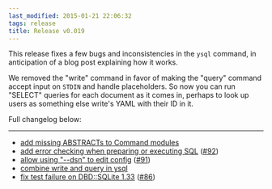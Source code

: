 ```yaml
---
last_modified: 2015-01-21 22:06:32
tags: release
title: Release v0.019
---
```


This release fixes a few bugs and inconsistencies in the `ysql` command, in
anticipation of a blog post explaining how it works.

We removed the "write" command in favor of making the "query" command accept
input on `STDIN` and handle placeholders. So now you can run "SELECT" queries
for each document as it comes in, perhaps to look up users as something
else write's YAML with their ID in it.

Full changelog below:

---

* [add missing ABSTRACTs to Command modules](https://github.com/preaction/Statocles/commit/f8c9a102a691037659ad5a89fe615f076d7984fc)
* [add error checking when preparing or executing SQL](https://github.com/preaction/Statocles/commit/5a2783d5fafa6473bf422308cec6763c7375902d) ([#92](https://github.com/preaction/Statocles/issues/92))
* [allow using "--dsn" to edit config](https://github.com/preaction/Statocles/commit/749060f26b576947ad290a8b9ec8683637f16165) ([#91](https://github.com/preaction/Statocles/issues/91))
* [combine write and query in ysql](https://github.com/preaction/Statocles/commit/9ff860bb6a96d963a11e1126fe364fd8bf158900)
* [fix test failure on DBD::SQLite 1.33](https://github.com/preaction/Statocles/commit/42845367e54f3402fcb61de91c8b6d681e6fb7ec) ([#86](https://github.com/preaction/Statocles/issues/86))
